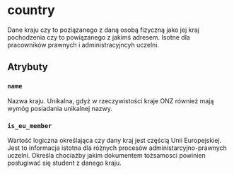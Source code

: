 # country

Dane kraju czy to poziązanego z daną osobą fizyczną jako jej kraj pochodzenia czy to powiązanego z jakimś adresem. Isotne dla pracowników prawnych i administracyjncyh uczelni.

## Atrybuty

### `name`

Nazwa kraju. Unikalna, gdyż w rzeczywistości kraje ONZ również mają wymóg posiadania unikalnej nazwy.

### `is_eu_member`

Wartość logiczna określająca czy dany kraj jest częścią Unii Europejskiej. Jest to informacja istotna dla różnych procesów administarcyjno-prawnych uczelni. Określa chociażby jakim dokumentem tożsamosci powinien posługiwać się student z danego kraju.